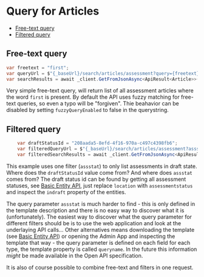 # Query for Articles <!-- omit in toc -->

- [Free-text query](#free-text-query)
- [Filtered query](#filtered-query)

## Free-text query

```csharp
var freetext = "first";
var queryUrl = $"{_baseUrl}/search/articles/assessment?query={freetext}";
var searchResults = await _client.GetFromJsonAsync<ApiResult<Article>>(queryUrl, _opt);
```

Very simple free-text query, will return list of all assessment articles where the word `first` is present. By default the API uses fuzzy matching for free-text queries, so even a typo will be "forgiven". Thie beahavior can be disabled by setting `fuzzyQueryEnabled` to false in the querystring.

## Filtered query

```csharp
	var draftStatusId = "208aada5-8efd-4f16-970a-c497c4398fb6";
	var filteredQueryUrl = $"{_baseUrl}/search/articles/assessment?assstat={draftStatusId}";
	var filteredSearchResults = await _client.GetFromJsonAsync<ApiResult<Article>>(filteredQueryUrl, _opt);
```

This example uses one filter (`assstat`) to only list assessments in draft state. Where does the `draftStatusId` value come from? And where does `assstat`  comes from? The draft status id can be found by getting all assessment statuses, see [Basic Entity API](basic.md), just replace `location` with `assessmentstatus` and inspect the `indraft` property of the entities. 

The query parameter `assstat` is much harder to find - this is only defined in the template description and there is no easy way to discover what it is (unfortunately). The easiest way to discover what the query parameter for different filters should be is to use the web application and look at the underlaying API calls... Other alternatives means downloading the template (see [Basic Entity API](basic.md)) or opening the Admin App and inspecting the template that way - the query parameter is defined on each field for each type, the template property is called `queryname`.
In the future this information _might_ be made available in the Open API specification.

It is also of course possible to combine free-text and filters in one request.